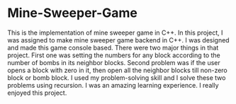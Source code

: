 # Mine-Sweeper-Game
This is the implementation of mine sweeper game in C++.
In this project, I was assigned to make mine sweeper game backend in C++. I was designed and made this game console based.
There were two major things in that project. First one was setting the numbers for any block according to the number of
bombs in its neighbor blocks. Second problem was if the user opens a block with zero in it, then open all the neighbor
blocks till non-zero block or bomb block.
I used my problem-solving skill and I solve these two problems using recursion. I was an amazing learning experience. I really enjoyed this project.
